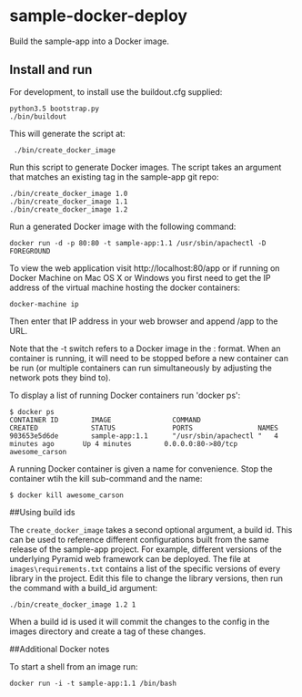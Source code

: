 # sample-docker-deploy

Build the sample-app into a Docker image.


## Install and run

For development, to install use the buildout.cfg supplied:

    python3.5 bootstrap.py
    ./bin/buildout
    
This will generate the script at:

     ./bin/create_docker_image

Run this script to generate Docker images. The script takes an argument
that matches an existing tag in the sample-app git repo:

    ./bin/create_docker_image 1.0
    ./bin/create_docker_image 1.1
    ./bin/create_docker_image 1.2

Run a generated Docker image with the following command:

    docker run -d -p 80:80 -t sample-app:1.1 /usr/sbin/apachectl -D FOREGROUND

To view the web application visit http://localhost:80/app or if running on Docker Machine
on Mac OS X or Windows you first need to get the IP address of the virtual machine hosting
the docker containers:

    docker-machine ip

Then enter that IP address in your web browser and append /app to the URL.

Note that the -t switch refers to a Docker image in the <name>:<tag> format.
When an container is running, it will need to be stopped before a new container can be run
(or multiple containers can run simultaneously by adjusting the network pots they bind to).

To display a list of running Docker containers run 'docker ps':

    $ docker ps
    CONTAINER ID        IMAGE               COMMAND                  CREATED             STATUS              PORTS                NAMES
    903653e5d6de        sample-app:1.1      "/usr/sbin/apachectl "   4 minutes ago       Up 4 minutes        0.0.0.0:80->80/tcp   awesome_carson

A running Docker container is given a name for convenience. Stop the container wtih the kill 
sub-command and the name:

    $ docker kill awesome_carson

##Using build ids

The `create_docker_image` takes a second optional argument, a build id. This can be used to 
reference different configurations built from the same release of the sample-app project.
For example, different versions of the underlying Pyramid web framework can be deployed.
The file at `images\requirements.txt` contains a list of the specific versions of every
library in the project. Edit this file to change the library versions, then run the command
with a build_id argument:

    ./bin/create_docker_image 1.2 1

When a build id is used it will commit the changes to the config in the images directory
and create a tag of these changes.

##Additional Docker notes

To start a shell from an image run:

    docker run -i -t sample-app:1.1 /bin/bash


